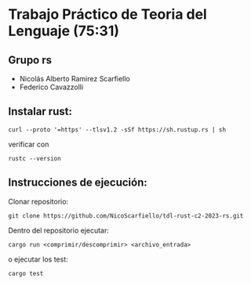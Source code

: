 # Trabajo Práctico de Teoria del Lenguaje (75:31)

## Grupo rs

 - Nicolás Alberto Ramirez Scarfiello
- Federico Cavazzolli


## Instalar rust:

```
curl --proto '=https' --tlsv1.2 -sSf https://sh.rustup.rs | sh
```

verificar con 

```
rustc --version
```

## Instrucciones de ejecución:

Clonar repositorio: 

```
git clone https://github.com/NicoScarfiello/tdl-rust-c2-2023-rs.git
```

Dentro del repositorio ejecutar: 

```
cargo run <comprimir/descomprimir> <archivo_entrada> 
```

o ejecutar los test:

```
cargo test
```